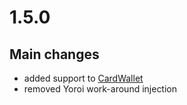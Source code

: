 # 1.5.0

## Main changes

- added support to [CardWallet](https://cardwallet.fi/)
- removed Yoroi work-around injection
